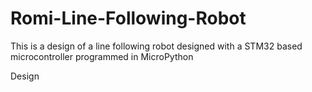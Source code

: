 # Romi-Line-Following-Robot
This is a design of a line following robot designed with a STM32 based microcontroller programmed in MicroPython

Design
